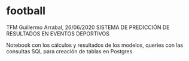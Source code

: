 # football
TFM Guillermo Arrabal, 26/06/2020
SISTEMA DE PREDICCIÓN DE RESULTADOS EN EVENTOS DEPORTIVOS

Notebook con los cálculos y resultados de los modelos, queries con las consultas SQL para creación de tablas en Postgres.
